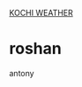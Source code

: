 
<html>
<head>
<title>Roshan ki jai</title>
</head>
<body>

<a class="weatherwidget-io" href="https://forecast7.com/en/9d9376d27/kochi/" data-label_1="KOCHI" data-label_2="WEATHER" data-theme="original" >KOCHI WEATHER</a>
<script>
!function(d,s,id){var js,fjs=d.getElementsByTagName(s)[0];if(!d.getElementById(id)){js=d.createElement(s);js.id=id;js.src='https://weatherwidget.io/js/widget.min.js';fjs.parentNode.insertBefore(js,fjs);}}(document,'script','weatherwidget-io-js');
</script>

<h1>roshan</h1>
<p>antony</p>

</body>
</html>
